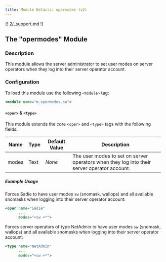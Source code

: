 ```yaml
---
title: Module Details: opermodes (v2)
---
```


{! 2/_support.md !}

## The "opermodes" Module

### Description

This module allows the server administrator to set user modes on server operators when they log into their server operator account.

### Configuration

To load this module use the following `<module>` tag:

```xml
<module name="m_opermodes.so">
```

#### `<oper>` &amp; `<type>`

This module extends the core `<oper>` and `<type>` tags with the following fields:

Name  | Type | Default Value | Description
----- | ---- | ------------- | -----------
modes | Text | *None*        | The user modes to set on server operators when they log into their server operator account.

##### Example Usage

Forces Sadie to have user modes `sw` (snomask, wallops) and all available snomasks when logging into their server operator account:

```xml
<oper name="Sadie"
      ...
      modes="+sw +*">
```

Forces server operators of type NetAdmin to have user modes `sw` (snomask, wallops) and all available snomasks when logging into their server operator account:

```xml
<type name="NetAdmin"
      ...
      modes="+sw +*">
```
